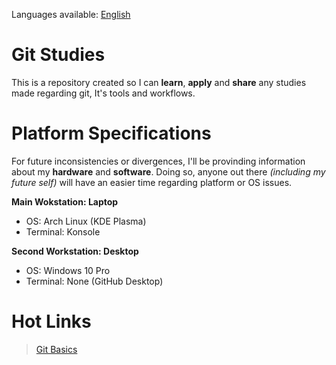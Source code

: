 Languages available: [English](README.md)

# Git Studies

This is a repository created so I can **learn**, **apply** and **share** any studies made regarding git, It's tools and workflows.

# Platform Specifications

For future inconsistencies or divergences, I'll be provinding information about my **hardware** and **software**. Doing so, anyone out there *(including my future self)* will have an easier time regarding platform or OS issues.

**Main Wokstation: Laptop**
* OS: Arch Linux (KDE Plasma)
* Terminal: Konsole

**Second Workstation: Desktop**
* OS: Windows 10 Pro
* Terminal: None (GitHub Desktop)

# Hot Links

> [Git Basics](English/git-basics.md)
